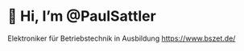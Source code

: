 # 👋 Hi, I’m @PaulSattler
  Elektroniker für Betriebstechnik in Ausbildung 
  https://www.bszet.de/
  
#

<!---
PaulSattler/PaulSattler is a ✨ special ✨ repository because its `README.md` (this file) appears on your GitHub profile.
You can click the Preview link to take a look at your changes.
--->
